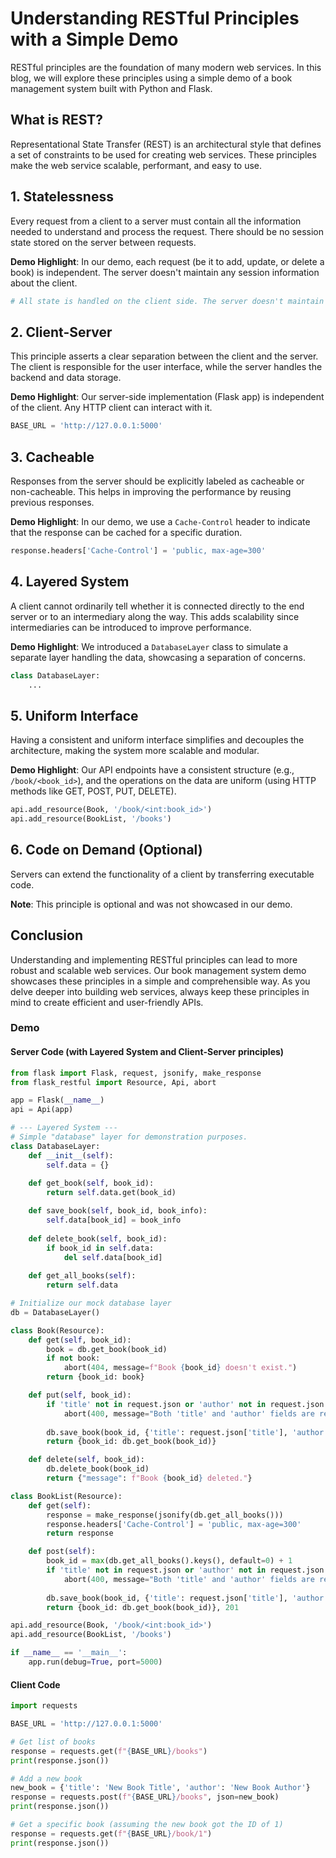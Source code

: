 
# Understanding RESTful Principles with a Simple Demo

RESTful principles are the foundation of many modern web services. In this blog, we will explore these principles using a simple demo of a book management system built with Python and Flask.

## What is REST?

Representational State Transfer (REST) is an architectural style that defines a set of constraints to be used for creating web services. These principles make the web service scalable, performant, and easy to use.

## 1. Statelessness

Every request from a client to a server must contain all the information needed to understand and process the request. There should be no session state stored on the server between requests.

**Demo Highlight**:
In our demo, each request (be it to add, update, or delete a book) is independent. The server doesn't maintain any session information about the client.

```python
# All state is handled on the client side. The server doesn't maintain any session about the individual clients.
```

## 2. Client-Server

This principle asserts a clear separation between the client and the server. The client is responsible for the user interface, while the server handles the backend and data storage.

**Demo Highlight**:
Our server-side implementation (Flask app) is independent of the client. Any HTTP client can interact with it.

```python
BASE_URL = 'http://127.0.0.1:5000'
```

## 3. Cacheable

Responses from the server should be explicitly labeled as cacheable or non-cacheable. This helps in improving the performance by reusing previous responses.

**Demo Highlight**:
In our demo, we use a `Cache-Control` header to indicate that the response can be cached for a specific duration.

```python
response.headers['Cache-Control'] = 'public, max-age=300'
```

## 4. Layered System

A client cannot ordinarily tell whether it is connected directly to the end server or to an intermediary along the way. This adds scalability since intermediaries can be introduced to improve performance.

**Demo Highlight**:
We introduced a `DatabaseLayer` class to simulate a separate layer handling the data, showcasing a separation of concerns.

```python
class DatabaseLayer:
    ...
```

## 5. Uniform Interface

Having a consistent and uniform interface simplifies and decouples the architecture, making the system more scalable and modular.

**Demo Highlight**:
Our API endpoints have a consistent structure (e.g., `/book/<book_id>`), and the operations on the data are uniform (using HTTP methods like GET, POST, PUT, DELETE).

```python
api.add_resource(Book, '/book/<int:book_id>')
api.add_resource(BookList, '/books')
```

## 6. Code on Demand (Optional)

Servers can extend the functionality of a client by transferring executable code.

**Note**: This principle is optional and was not showcased in our demo.

## Conclusion

Understanding and implementing RESTful principles can lead to more robust and scalable web services. Our book management system demo showcases these principles in a simple and comprehensible way. As you delve deeper into building web services, always keep these principles in mind to create efficient and user-friendly APIs.

### Demo
#### Server Code (with Layered System and Client-Server principles)
```python
from flask import Flask, request, jsonify, make_response
from flask_restful import Resource, Api, abort

app = Flask(__name__)
api = Api(app)

# --- Layered System ---
# Simple "database" layer for demonstration purposes.
class DatabaseLayer:
    def __init__(self):
        self.data = {}
    
    def get_book(self, book_id):
        return self.data.get(book_id)

    def save_book(self, book_id, book_info):
        self.data[book_id] = book_info
    
    def delete_book(self, book_id):
        if book_id in self.data:
            del self.data[book_id]
    
    def get_all_books(self):
        return self.data

# Initialize our mock database layer
db = DatabaseLayer()

class Book(Resource):
    def get(self, book_id):
        book = db.get_book(book_id)
        if not book:
            abort(404, message=f"Book {book_id} doesn't exist.")
        return {book_id: book}

    def put(self, book_id):
        if 'title' not in request.json or 'author' not in request.json:
            abort(400, message="Both 'title' and 'author' fields are required.")
        
        db.save_book(book_id, {'title': request.json['title'], 'author': request.json['author']})
        return {book_id: db.get_book(book_id)}

    def delete(self, book_id):
        db.delete_book(book_id)
        return {"message": f"Book {book_id} deleted."}

class BookList(Resource):
    def get(self):
        response = make_response(jsonify(db.get_all_books()))
        response.headers['Cache-Control'] = 'public, max-age=300'
        return response

    def post(self):
        book_id = max(db.get_all_books().keys(), default=0) + 1
        if 'title' not in request.json or 'author' not in request.json:
            abort(400, message="Both 'title' and 'author' fields are required.")
        
        db.save_book(book_id, {'title': request.json['title'], 'author': request.json['author']})
        return {book_id: db.get_book(book_id)}, 201

api.add_resource(Book, '/book/<int:book_id>')
api.add_resource(BookList, '/books')

if __name__ == '__main__':
    app.run(debug=True, port=5000)
```

#### Client Code
```python
import requests

BASE_URL = 'http://127.0.0.1:5000'

# Get list of books
response = requests.get(f"{BASE_URL}/books")
print(response.json())

# Add a new book
new_book = {'title': 'New Book Title', 'author': 'New Book Author'}
response = requests.post(f"{BASE_URL}/books", json=new_book)
print(response.json())

# Get a specific book (assuming the new book got the ID of 1)
response = requests.get(f"{BASE_URL}/book/1")
print(response.json())
```
